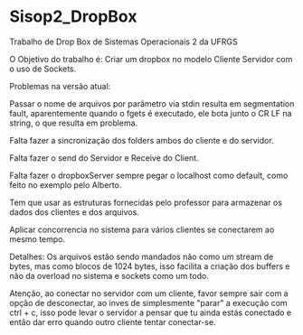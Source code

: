 # Sisop2_DropBox
Trabalho de Drop Box de Sistemas Operacionais 2 da UFRGS

O Objetivo do trabalho é: 
Criar um dropbox no modelo Cliente Servidor com o uso de Sockets.

Problemas na versão atual:

Passar o nome de arquivos por parâmetro via stdin resulta em segmentation fault, aparentemente quando o fgets é executado, ele bota junto
o CR LF na string, o que resulta em problema.

Falta fazer a sincronização dos folders ambos do cliente e do servidor.

Falta fazer o send do Servidor e Receive do Client.

Falta fazer o dropboxServer sempre pegar o localhost como default, como feito no exemplo pelo Alberto.

Tem que usar as estruturas fornecidas pelo professor para armazenar os dados dos clientes e dos arquivos.

Aplicar concorrencia no sistema para vários clientes se conectarem ao mesmo tempo.

Detalhes: Os arquivos estão sendo mandados não como um stream de bytes, mas como blocos de 1024 bytes, isso facilita a criação dos buffers
e não da overload no sistema e sockets como um todo.

Atenção, ao conectar no servidor com um cliente, favor sempre sair com a opção de desconectar, ao inves de simplesmente "parar" a execução com
ctrl + c, isso pode levar o servidor a pensar que tu ainda estás conectado e então dar erro quando outro cliente tentar conectar-se.
